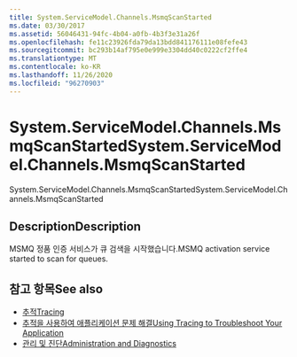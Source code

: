 ```yaml
---
title: System.ServiceModel.Channels.MsmqScanStarted
ms.date: 03/30/2017
ms.assetid: 56046431-94fc-4b04-a0fb-4b3f3e31a26f
ms.openlocfilehash: fe11c23926fda79da13bdd841176111e08fefe43
ms.sourcegitcommit: bc293b14af795e0e999e3304dd40c0222cf2ffe4
ms.translationtype: MT
ms.contentlocale: ko-KR
ms.lasthandoff: 11/26/2020
ms.locfileid: "96270903"
---
```

# <a name="systemservicemodelchannelsmsmqscanstarted"></a><span data-ttu-id="78166-102">System.ServiceModel.Channels.MsmqScanStarted</span><span class="sxs-lookup"><span data-stu-id="78166-102">System.ServiceModel.Channels.MsmqScanStarted</span></span>

<span data-ttu-id="78166-103">System.ServiceModel.Channels.MsmqScanStarted</span><span class="sxs-lookup"><span data-stu-id="78166-103">System.ServiceModel.Channels.MsmqScanStarted</span></span>  
  
## <a name="description"></a><span data-ttu-id="78166-104">Description</span><span class="sxs-lookup"><span data-stu-id="78166-104">Description</span></span>  

 <span data-ttu-id="78166-105">MSMQ 정품 인증 서비스가 큐 검색을 시작했습니다.</span><span class="sxs-lookup"><span data-stu-id="78166-105">MSMQ activation service started to scan for queues.</span></span>  
  
## <a name="see-also"></a><span data-ttu-id="78166-106">참고 항목</span><span class="sxs-lookup"><span data-stu-id="78166-106">See also</span></span>

- [<span data-ttu-id="78166-107">추적</span><span class="sxs-lookup"><span data-stu-id="78166-107">Tracing</span></span>](index.md)
- [<span data-ttu-id="78166-108">추적을 사용하여 애플리케이션 문제 해결</span><span class="sxs-lookup"><span data-stu-id="78166-108">Using Tracing to Troubleshoot Your Application</span></span>](using-tracing-to-troubleshoot-your-application.md)
- [<span data-ttu-id="78166-109">관리 및 진단</span><span class="sxs-lookup"><span data-stu-id="78166-109">Administration and Diagnostics</span></span>](../index.md)
